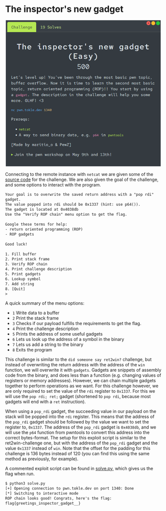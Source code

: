 # The inspector's new gadget

<p align="center">
<img src="./utils/the_inspectors_new_gadget.png" alt="Challenge" width="500"/>
</p>

Connecting to the remote instance with `netcat` we are given some of the [source code](./utils/program.c) for the challenge. We are also given the goal of the challenge, and some options to interact with the program.

```
Your goal is to overwrite the saved return address with a "pop rdi" gadget.
The value popped into rdi should be 0x1337 (hint: use p64()).
The gadget is located at 0x4038db
Use the "Verify ROP chain" menu option to get the flag.

Google these terms for help:
- return oriented programming (ROP)
- ROP gadgets

Good luck!

1. Fill buffer
2. Print stack frame
3. Verify ROP chain
4. Print challenge description
5. Print gadgets
6. Lookup symbol
7. Add string
8. [Quit]
>
```

A quick summary of the menu options:
- `1` Write data to a buffer
- `2` Print the stack frame
- `3` Checks if our payload fulfills the requirements to get the flag.
- `4` Print the challenge description
- `5` Prints the address of some useful gadgets
- `6` Lets us look up the address of a symbol in the binary
- `7` Lets us add a string to the binary
- `8` Exits the program

This challenge is similar to the `did someone say ret2win?` challenge, but instead of overwriting the return address with the address of the `win` function, we will overwrite it with `gadgets`. Gadgets are snippets of assembly code from the binary, and does less than a function (e.g. changing values of registers or memory addresses). However, we can chain multiple gadgets together to perform operations as we want. For this challenge however, we are only required to set the value of the `rdi` register to `0x1337`. For this we will use the `pop rdi; ret;` gadget (shortened to `pop rdi`, because most gadgets will end with a `ret` instruction).

When using a `pop_rdi` gadget, the succeeding value in our payload on the stack will be popped into the `rdi` register. This means that the address of the `pop_rdi` gadget should be followed by the value we want to set the register to, `0x1337`. The address of the `pop_rdi` gadget is `0x4038db`, and we will use the `p64` function from pwntools to convert this address into the correct bytes-format. The setup for this exploit script is similar to the ret2win-challenge one, but with the address of the `pop_rdi` gadget and the value `0x1337` instead of `win`. Note that the offset for the padding for this challenge is 136 bytes instead of 120 (you can find this using the same method as previously, for example).

A commented exploit script can be found in [solve.py](./solve.py), which gives us the flag when run.

```console
$ python3 solve.py
[+] Opening connection to pwn.tokle.dev on port 1340: Done
[*] Switching to interactive mode
ROP chain looks good! Congrats, here's the flag: flag{greetings_inspector_gadget__}
```